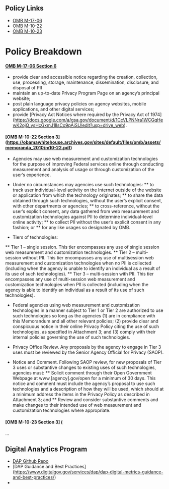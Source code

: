 

## Policy Links
* [OMB M-17-06](https://www.whitehouse.gov/sites/whitehouse.gov/files/omb/memoranda/2017/m-17-06.pdf)
* [OMB M-10-22](https://obamawhitehouse.archives.gov/sites/default/files/omb/assets/memoranda_2010/m10-22.pdf)
* [OMB M-10-23](https://obamawhitehouse.archives.gov/sites/default/files/omb/assets/memoranda_2010/m10-23.pdf)

# Policy Breakdown 

#### [OMB M-17-06 Section 6](https://policy.cio.gov/web-policy/protect-privacy/)
* provide clear and accessible notice regarding the creation, collection, use, processing, storage,
maintenance, dissemination, disclosure, and disposal of PII
* maintain an up-to-date Privacy Program Page on an agency’s principal website; 
* post plain language privacy policies on agency websites, mobile applications, and other digital services; 
* provide [Privacy Act Notices where required by the Privacy Act of 1974] (https://docs.google.com/a/gsa.gov/document/d/1CcVLPNNra1WCGqHewK2ojQ_ysHcGxmJ1IlsCo9pAiSU/edit?usp=drive_web).

#### [OMB M-10-22 Section 3] (https://obamawhitehouse.archives.gov/sites/default/files/omb/assets/memoranda_2010/m10-22.pdf)

*  Agencies may use web measurement and customization technologies for the purpose of improving Federal services online through conducting measurement and analysis of usage or through customization of the user’s experience.
* Under no circumstances may agencies use such technologies:
** to track user individual-level activity on the Internet outside of the website or application from which the technology originates;
** to share the data obtained through such technologies, without the user’s explicit consent, with other departments or agencies;
** to cross-reference, without the user’s explicit consent, any data gathered from web measurement and customization technologies against PII to determine individual-level online activity;
** to collect PII without the user’s explicit consent in any fashion; or
** for any like usages so designated by OMB. 

* Tiers of technologies:

** Tier 1 – single session. This tier encompasses any use of single session web measurement and customization technologies.
** Tier 2 – multi-session without PII. This tier encompasses any use of multisession web measurement and customization technologies when no PII is collected (including when the agency is unable to identify an individual as a result
of its use of such technologies).
** Tier 3 – multi-session with PII. This tier encompasses any use of multi-session web measurement and customization technologies when PII is collected (including when the agency is able to identify an individual as a result of its use of such technologies). 

* Federal agencies using web measurement and customization technologies in a manner subject to Tier 1 or Tier 2 are authorized to use such technologies so long as the agencies (1) are in compliance with this Memorandum and all other relevant policies; (2) provide clear and conspicuous notice in their online Privacy Policy citing the use of such technologies, as specified in Attachment 3; and (3) comply
with their internal policies governing the use of such technologies.
* Privacy Office Review. Any proposals by the agency to engage in Tier 3 uses must be reviewed by the Senior Agency Official for Privacy (SAOP).

* Notice and Comment. Following SAOP review, for new proposals of Tier 3 uses or substantive changes to existing uses of such technologies, agencies must: 
** Solicit comment through their Open Government Webpage at www.[agency].gov/open for a minimum of 30 days. This notice and comment
must include the agency’s proposal to use such technologies and a description of how they will be used, which should at a minimum address the items in the Privacy Policy as described in Attachment 3; and
** Review and consider substantive comments and make changes to their intended use of web measurement and customization technologies where appropriate. 

#### [OMB M-10-23 Section 3] (
...

## Digital Analytics Program
* [DAP Github Repo](https://github.com/18F/analytics.usa.gov)
* [DAP Guidance and Best Practices] (https://www.digitalgov.gov/services/dap/dap-digital-metrics-guidance-and-best-practices/)
* 


